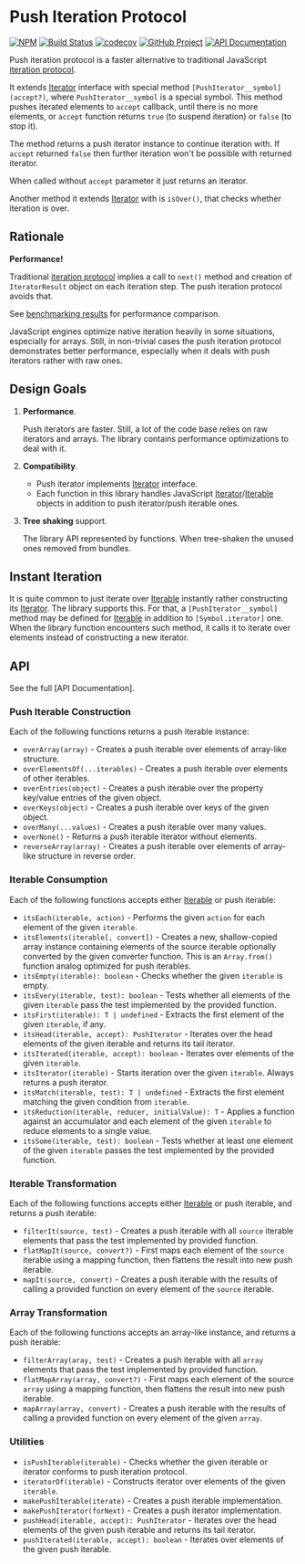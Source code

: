 Push Iteration Protocol
=======================

[![NPM][npm-image]][npm-url]
[![Build Status][build-status-img]][build-status-link]
[![codecov][codecov-image]][codecov-url]
[![GitHub Project][github-image]][github-url]
[![API Documentation][api-docs-image]][api-docs-url]

Push iteration protocol is a faster alternative to traditional JavaScript [iteration protocol].

It extends [Iterator] interface with special method `[PushIterator__symbol](accept?)`, where `PushIterator__symbol`
is a special symbol. This method pushes iterated elements to `accept` callback, until there is no more elements,
or `accept` function returns `true` (to suspend iteration) or `false` (to stop it).

The method returns a push iterator instance to continue iteration with. If `accept` returned `false` then further
iteration won't be possible with returned iterator.

When called without `accept` parameter it just returns an iterator.

Another method it extends [Iterator] with is `isOver()`, that checks whether iteration is over.

[iteration protocol]: https://developer.mozilla.org/en-US/docs/Web/JavaScript/Reference/Iteration_protocols
[Iterator]: https://developer.mozilla.org/en-US/docs/Web/JavaScript/Reference/Iteration_protocols#The_iterator_protocol

[npm-image]: https://img.shields.io/npm/v/@proc7ts/push-iterator.svg?logo=npm
[npm-url]: https://www.npmjs.com/package/@proc7ts/push-iterator
[build-status-img]: https://github.com/proc7ts/push-iterator/workflows/Build/badge.svg
[build-status-link]: https://github.com/proc7ts/push-iterator/actions?query=workflow%3ABuild
[codecov-image]: https://codecov.io/gh/proc7ts/push-iterator/branch/master/graph/badge.svg
[codecov-url]: https://codecov.io/gh/proc7ts/push-iterator
[github-image]: https://img.shields.io/static/v1?logo=github&label=GitHub&message=project&color=informational
[github-url]: https://github.com/proc7ts/push-iterator
[api-docs-image]: https://img.shields.io/static/v1?logo=typescript&label=API&message=docs&color=informational
[api-docs-url]: https://proc7ts.github.io/push-iterator/
[IoC]: https://en.wikipedia.org/wiki/Inversion_of_control


Rationale
---------

**Performance!**

Traditional [iteration protocol] implies a call to `next()` method and creation of `IteratorResult` object on each
iteration step. The push iteration protocol avoids that.

See [benchmarking results] for performance comparison.

JavaScript engines optimize native iteration heavily in some situations, especially for arrays. Still, in non-trivial
cases the push iteration protocol demonstrates better performance, especially when it deals with push iterators rather
with raw ones.

[benchmarking results]: https://github.com/proc7ts/push-iterator/tree/master/benchmarks


Design Goals
------------

1. **Performance**.
   
   Push iterators are faster. Still, a lot of the code base relies on raw iterators and arrays. The library contains
   performance optimizations to deal with it.

2. **Compatibility**.

   - Push iterator implements [Iterator] interface.
   - Each function in this library handles JavaScript [Iterator]/[Iterable] objects in addition to push iterator/push
     iterable ones.

3. **Tree shaking** support.

   The library API represented by functions. When tree-shaken the unused ones removed from bundles.

[Iterable]: https://developer.mozilla.org/en-US/docs/Web/JavaScript/Reference/Iteration_protocols#The_iterable_protocol


Instant Iteration
-----------------

It is quite common to just iterate over [Iterable] instantly rather constructing its [Iterator]. The library supports
this. For that, a `[PushIterator__symbol]` method may be defined for [Iterable] in addition to `[Symbol.iterator]` one.
When the library function encounters such method, it calls it to iterate over elements instead of constructing a new
iterator.


API
---

See the full [API Documentation].


### Push Iterable Construction

Each of the following functions returns a push iterable instance:

- `overArray(array)` - Creates a push iterable over elements of array-like structure.
- `overElementsOf(...iterables)` - Creates a push iterable over elements of other iterables.
- `overEntries(object)` - Creates a push iterable over the property key/value entries of the given object.
- `overKeys(object)` - Creates a push iterable over keys of the given object.
- `overMany(...values)` - Creates a push iterable over many values.
- `overNone()` - Returns a push iterable iterator without elements.
- `reverseArray(array)` - Creates a push iterable over elements of array-like structure in reverse order.


### Iterable Consumption

Each of the following functions accepts either [Iterable] or push iterable:

- `itsEach(iterable, action)` - Performs the given `action` for each element of the given `iterable`.
- `itsElements(iterable[, convert])` - Creates a new, shallow-copied array instance containing elements of the source
   iterable optionally converted by the given converter function. This is an `Array.from()` function analog optimized
   for push iterables.
- `itsEmpty(iterable): boolean` - Checks whether the given `iterable` is empty.
- `itsEvery(iterable, test): boolean` - Tests whether all elements of the given `iterable` pass the test implemented
   by the provided function.
- `itsFirst(iterable): T | undefined` - Extracts the first element of the given `iterable`, if any.
- `itsHead(iterable, accept): PushIterator` - Iterates over the head elements of the given iterable and returns its tail
  iterator.
- `itsIterated(iterable, accept): boolean` - Iterates over elements of the given `iterable`.
- `itsIterator(iterable)` - Starts iteration over the given `iterable`. Always returns a push iterator.
- `itsMatch(iterable, test): T | undefined` - Extracts the first element matching the given condition from `iterable`.
- `itsReduction(iterable, reducer, initialValue): T` - Applies a function against an accumulator and each element
   of the given `iterable` to reduce elements to a single value.
- `itsSome(iterable, test): boolean` - Tests whether at least one element of the given `iterable` passes the test
   implemented by the provided function.


### Iterable Transformation

Each of the following functions accepts either [Iterable] or push iterable, and returns a push iterable:

- `filterIt(source, test)` - Creates a push iterable with all `source` iterable elements that pass the test
  implemented by provided function.
- `flatMapIt(source, convert?)` - First maps each element of the `source` iterable using a mapping function,
  then flattens the result into new push iterable.
- `mapIt(source, convert)` - Creates a push iterable with the results of calling a provided function on every element
  of the `source` iterable.
  

### Array Transformation

Each of the following functions accepts an array-like instance, and returns a push iterable:  

- `filterArray(aray, test)` - Creates a push iterable with all `array` elements that pass the test implemented
   by provided function.
- `flatMapArray(array, convert?)` - First maps each element of the source `array` using a mapping function,
   then flattens the result into new push iterable.
- `mapArray(array, convert)` - Creates a push iterable with the results of calling a provided function on every element
   of the given `array`.


### Utilities

- `isPushIterable(iterable)` - Checks whether the given iterable or iterator conforms to push iteration protocol.
- `iteratorOf(iterable)` - Constructs iterator over elements of the given `iterable`.
- `makePushIterable(iterate)` - Creates a push iterable implementation.
- `makePushIterator(forNext)` - Creates a push iterator implementation.
- `pushHead(iterable, accept): PushIterator` - Iterates over the head elements of the given push iterable and returns
  its tail iterator.
- `pushIterated(iterable, accept): boolean` - Iterates over elements of the given push iterable.
